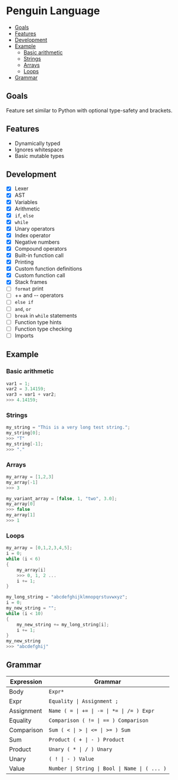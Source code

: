# Penguin Language

<!--TOC-->

- [Goals](#goals)
- [Features](#features)
- [Development](#development)
- [Example](#example)
    - [Basic arithmetic](#basic-arithmetic)
    - [Strings](#strings)
    - [Arrays](#arrays)
    - [Loops](#loops)
- [Grammar](#grammar)

<!--/TOC-->

## Goals

Feature set similar to Python with optional type-safety and brackets.

## Features

- Dynamically typed
- Ignores whitespace
- Basic mutable types

## Development

- [x] Lexer
- [x] AST
- [x] Variables
- [x] Arithmetic
- [x] `if`, `else`
- [x] `while`
- [x] Unary operators
- [x] Index operator
- [x] Negative numbers
- [x] Compound operators
- [x] Built-in function call
- [x] Printing
- [x] Custom function definitions
- [x] Custom function call
- [x] Stack frames
- [ ] `format` print
- [ ] ++ and -- operators
- [ ] `else if`
- [ ] `and`, `or`
- [ ] `break` in `while` statements
- [ ] Function type hints
- [ ] Function type checking
- [ ] Imports

## Example

### Basic arithmetic

```c
var1 = 1;
var2 = 3.14159;
var3 = var1 + var2;
>>> 4.14159;
```

### Strings

```c
my_string = "This is a very long test string.";
my_string[0];
>>> "T"
my_string[-1];
>>> "."
```

### Arrays

```c
my_array = [1,2,3]
my_array[-1]
>>> 3

my_variant_array = [false, 1, "two", 3.0];
my_array[0]
>>> false
my_array[1]
>>> 1
```

### Loops

```c
my_array = [0,1,2,3,4,5];
i = 0;
while (i < 6)
{
	my_array[i]
	>>> 0, 1, 2 ...
	i += 1;
}

my_long_string = "abcdefghijklmnopqrstuvwxyz";
i = 0;
my_new_string = "";
while (i < 10)
{
	my_new_string += my_long_string[i];
	i += 1;
}
my_new_string
>>> "abcdefghij"
```

## Grammar

| Expression | Grammar                                           |
|------------|---------------------------------------------------|
| Body       | ```Expr*```                                       |
| Expr       | ```Equality \| Assignment ;```                    |
| Assignment | ```Name ( = \| += \| -= \| *= \| /= ) Expr```     |
| Equality   | ```Comparison ( != \| == ) Comparison```          |
| Comparison | ```Sum ( < \| > \| <= \| >= ) Sum```              |
| Sum        | ```Product ( + \| - ) Product```                  |
| Product    | ```Unary ( * \| / ) Unary```                      |
| Unary      | ```( ! \| - ) Value```                            |
| Value      | ```Number \| String \| Bool \| Name \| ( ... )``` |
